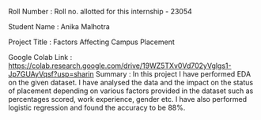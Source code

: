 Roll Number       :    Roll no. allotted for this internship  - 23054 

Student Name      :    Anika Malhotra 

Project Title     :    Factors Affecting Campus Placement 

Google Colab Link :   https://colab.research.google.com/drive/19WZ5TXv0Vd702yVglgs1-Jp7GUAyVqsf?usp=sharin
Summary : In this project I have performed EDA on the given dataset. I have analysed the data and the impact on the status of placement depending on various factors provided in the dataset such as percentages scored, work experience, gender etc. I have also performed logistic regression and found the accuracy to be 88%.
